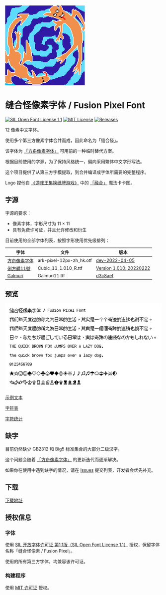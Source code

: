 ![banner](docs/logo.png)

# 缝合怪像素字体 / Fusion Pixel Font

[![SIL Open Font License 1.1](https://img.shields.io/badge/license-OFL--1.1-orange)](https://scripts.sil.org/OFL)
[![MIT License](https://img.shields.io/badge/license-MIT-green)](https://opensource.org/licenses/MIT)
[![Releases](https://img.shields.io/github/v/release/TakWolf/fusion-pixel-font)](https://github.com/TakWolf/fusion-pixel-font/releases)

12 像素中文字体。

使用多个第三方像素字体合并而成，因此命名为「缝合怪」。

该字体为 [「方舟像素字体」](https://github.com/TakWolf/ark-pixel-font) 可用前的一种临时替代方案。

根据目前使用的字源，为了保持风格统一，偏向采用繁体中文字形写法。

这个项目提供了从第三方字模提取，到合并编译成字体所需要的完整程序。

Logo 捏他自 [《游戏王集换纸牌游戏》](https://zh.wikipedia.org/wiki/%E9%81%8A%E6%88%B2%E7%8E%8B%E9%9B%86%E6%8F%9B%E7%B4%99%E7%89%8C%E9%81%8A%E6%88%B2) 中的 [「融合」](https://baike.baidu.com/item/%E8%9E%8D%E5%90%88/2290464) 魔法卡卡图。

## 字源

字源的要求：

- 像素字体，字形尺寸为 11 × 11
- 具有免费许可证，并且允许修改和衍生

目前使用的全部字体列表，按照字形使用优先级排列：

| 字体 | 文件 | 版本 |
|---|---|---|
| [方舟像素字体](https://github.com/TakWolf/ark-pixel-font) | ark-pixel-12px-zh_hk.otf | [dev-2022-04-05](https://github.com/TakWolf/ark-pixel-font/releases/tag/dev-2022-04-05) |
| [俐方體11號](https://github.com/ACh-K/Cubic-11) | Cubic_11_1.010_R.ttf | [Version 1.010; 20220222](https://github.com/ACh-K/Cubic-11/releases/tag/v1.010) |
| [Galmuri](https://github.com/quiple/galmuri) | Galmuri11.ttf | [d3c8aef](https://github.com/quiple/galmuri/tree/d3c8aefd37f5069cb8b4f4a25fd53f790b001fea) |

## 预览

![preview.png](docs/preview.png)

[示例文本](https://fusion-pixel-font.takwolf.com)

[字符表](https://fusion-pixel-font.takwolf.com/alphabet.html)

[字符统计](docs/font-info.md)

## 缺字

目前仍然缺少 GB2312 和 Big5 标准集合的大部分二级汉字。

这个问题会随着 [「方舟像素字体」](https://github.com/TakWolf/ark-pixel-font) 的更新迭代而逐渐解决。

如果你在使用中遇到缺字的情况，请在 [Issues](https://github.com/TakWolf/fusion-pixel-font/issues) 提交列表，开发者会优先补充。

## 下载

[下载地址](https://github.com/TakWolf/fusion-pixel-font/releases)

## 授权信息

### 字体

使用 [SIL 开放字体许可证 第1.1版（SIL Open Font License 1.1）](LICENSE-OFL) 授权，保留字体名称「缝合怪像素 / Fusion Pixel」。

使用的所有第三方字体，均兼容该许可证。

### 构建程序

使用 [MIT 许可证](LICENSE) 授权。
